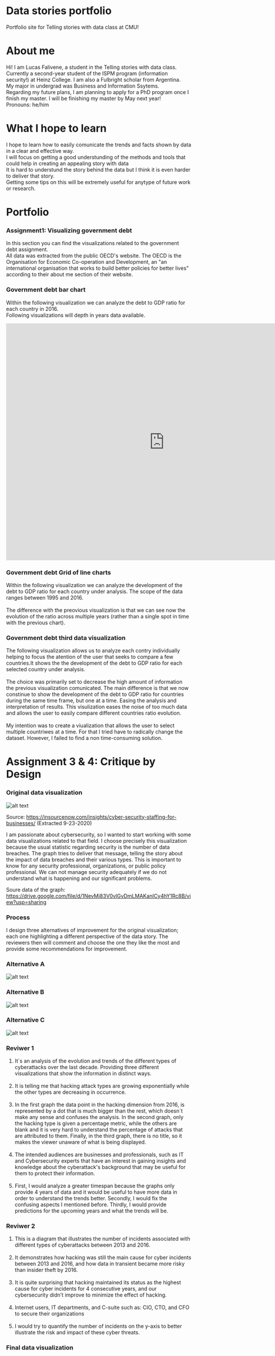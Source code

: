 # Data stories portfolio
Portfolio site for Telling stories with data class at CMU!

# About me
Hi! I am Lucas Falivene, a student in the Telling stories with data class.<br>
Currently a second-year student of the ISPM program (information security!) at Heinz College. I am also a Fulbright scholar from Argentina. <br>
My major in undergrad was Business and Information Ssytems.<br>
Regarding my future plans, I am planning to apply for a PhD program once I finish my master. I will be finishing my master by May next year! <br>
Pronouns: he/him 

# What I hope to learn
I hope to learn how to easily comunicate the trends and facts shown by data in a clear and effective way.<br>
I will focus on getting a good understunding of the methods and tools that could help in creating an appealing story with data <br>
It is hard to understund the story behind the data but I think it is even harder to deliver that story.<br>
Getting some tips on this will be extremely useful for anytype of future work or research.


# Portfolio

### Assignment1: Visualizing government debt 

In this section you can find the visualizations related to the government debt assignment.<br>
All data was extracted from the public OECD's website. The OECD is the Organisation for Economic Co-operation and Development, an "an international organisation that works to build better policies for better lives" according to their about me section of their website.<br>

### Government debt bar chart 

Within the following visualization we can analyze the debt to GDP ratio for each country in 2016. <br>
Following visualizations will depth in years data available.

<iframe src="https://data.oecd.org/chart/65uO" width="860" height="645" style="border: 0" mozallowfullscreen="true" webkitallowfullscreen="true" allowfullscreen="true">OECD Chart: General government debt, Total, % of GDP, Annual, 2016</iframe> 

### Government debt Grid of line charts

Within the following visualization we can analyze the development of the debt to GDP ratio for each country under analysis. The scope of the data ranges between 1995 and 2016.<br> <br>
The difference with the preovious visualization is that we can see now the evolution of the ratio across multiple years (rather than a single spot in time with the previous chart).

<div class="flourish-embed flourish-chart" data-src="visualisation/3730847" data-url="https://flo.uri.sh/visualisation/3730847/embed" aria-label=""><script src="https://public.flourish.studio/resources/embed.js"></script></div>

### Government debt third data visualization

The following visualization  allows us to analyze each contry individually helping to focus the atention of the user that seeks to compare a few countries.It shows the the development of the debt to GDP ratio for each selected country under analysis. <br><br>
The choice was primarily set to decrease the high amount of information the previous visualization comunicated.
The main difference is that we now constinue to show the  development of the debt to GDP ratio for countries during the same time frame, but one at a time. Easing the analysis and interpretation of results. 
This visulization eases the noise of too much data and allows the user to easily compare different countries ratio evolution.<br><br>
My intention was to create a viualization that allows the user to select multiple countriwes at a time. For that I tried have to radically change the dataset. However, I failed to find a non time-consuming solution.<br>

<div class="flourish-embed flourish-chart" data-src="visualisation/3739337" data-url="https://flo.uri.sh/visualisation/3739337/embed" aria-label=""><script src="https://public.flourish.studio/resources/embed.js"></script></div>

# Assignment 3 & 4: Critique by Design

###  Original data visualization

![alt text](https://github.com/falivenelucas/data-stories/blob/master/InSource-Cybersecurity-Graphic-for-Blog-Post-July-2017.png?raw=true)

Source: https://insourcenow.com/insights/cyber-security-staffing-for-businesses/ (Extracted 9-23-2020)

I am passionate about cybersecurity, so I wanted to start working with some data visualizations related to that field. I choose precisely this visualization because the usual statistic regarding security is the number of data breaches. The graph tries to deliver that message, telling the story about the impact of data breaches and their various types. This is important to know for any security professional, organizations, or public policy professional. We can not manage security adequately if we do not understand what is happening and our significant problems.

Soure data of the graph: https://drive.google.com/file/d/1NevMi83V0vlGvDmLMAKanICy4hY1Rc8B/view?usp=sharing

###  Process

I design three alternatives of improvement for the original visualization; each one highlighting a different perspective of the data story. The reviewers then will comment and choose the one they like the most and provide some recommendations for improvement.

###  Alternative A

![alt text](https://github.com/falivenelucas/data-stories/blob/master/1a.jpg?raw=true)


###  Alternative B

![alt text](https://github.com/falivenelucas/data-stories/blob/master/2a.jpg?raw=true)

###  Alternative C

![alt text](https://github.com/falivenelucas/data-stories/blob/master/3a.jpg?raw=true)

###  Reviwer 1

1) It´s an analysis of the evolution and trends of the different types of cyberattacks over the last decade. Providing three different visualizations that show the information in distinct ways.<br><br>
2) It is telling me that hacking attack types are growing exponentially while the other types are decreasing in occurrence.<br><br>
3) In the first graph the data point in the hacking dimension from 2016, is represented by a dot that is much bigger than the rest, which doesn´t make any sense and confuses the analysis. In the second graph, only the hacking type is given a percentage metric, while the others are blank and it is very hard to understand the percentage of attacks that are attributed to them. Finally, in the third graph, there is no title, so it makes the viewer unaware of what is being displayed.<br><br>
4) The intended audiences are businesses and professionals, such as IT and Cybersecurity experts that have an interest in gaining insights and knowledge about the cyberattack's background that may be useful for them to protect their information.<br><br>
5) First, I would analyze a greater timespan because the graphs only provide 4 years of data and it would be useful to have more data in order to understand the trends better. Secondly, I would fix the confusing aspects I mentioned before. Thirdly, I would provide predictions for the upcoming years and what the trends will be.<br>

###  Reviwer 2

1) This is a diagram that illustrates the number of incidents associated with different types of cyberattacks between 2013 and 2016. <br><br>
2) It demonstrates how hacking was still the main cause for cyber incidents between 2013 and 2016, and how data in transient became more risky than insider theft by 2016.<br><br>
3) It is quite surprising that hacking maintained its status as the highest cause for cyber incidents for 4 consecutive years, and our cybersecurity didn’t improve to minimize the effect of hacking.<br><br>
4) Internet users, IT departments, and C-suite such as: CIO, CTO, and CFO to secure their organizations<br><br>
5) I would try to quantify the number of incidents on the y-axis to better illustrate the risk and impact of these cyber threats. <br>

###  Final data visualization


